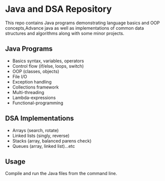 

# Java and DSA Repository

This repo contains Java programs demonstrating language basics and OOP concepts,Advance java as well as implementations of common data structures and algorithms along with some minor projects.

## Java Programs

- Basics syntax, variables, operators
- Control flow (if/else, loops, switch)
- OOP (classes, objects)
- File I/O
- Exception handling
- Collections framework
- Multi-threading
- Lambda-expressions
- Functional-programming

## DSA Implementations

- Arrays (search, rotate)
- Linked lists (singly, reverse)  
- Stacks (array, balanced parens check)
- Queues (array, linked list)...etc

## Usage

Compile and run the Java files from the command line.
